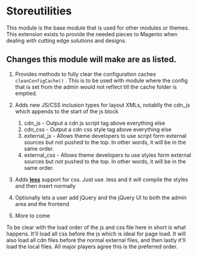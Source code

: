 Storeutilities
==============

This module is the base module that is used for other modules or themes.  This extension exists to provide the needed pieces to Magento when dealing with cutting edge solutions and designs.  


Changes this module will make are as listed.
------------------------
1. Provides methods to fully clear the configuration caches `cleanConfigCache()` .  This is to be used with module where the config that is set from the admin would not reflect till the cache folder is emptied.
1. Adds new JS/CSS inclusion types for layout XMLs, notablly the cdn_js which appends to the start of the js block
   
     1. cdn_js - Output a cdn js script tag above everything else
     1. cdn_css -  Output a cdn css style tag above everything else
     1. external_js - Allows theme developers to use script form external sources but not pushed to the top.  In other words, it will be in the same order.
     1. external_css - Allows theme developers to use styles form external sources but not pushed to the top.  In other words, it will be in the same order.

1. Adds **[less](http://lesscss.org/)** support for css.  Just use .less and it will compile the styles and then insert normally
1. Optionally lets a user add jQuery and the jQuery UI to both the admin area and the frontend
1. More to come


To be clear with the load order of the js and css file here in short is what happens.  It'll load all css before the js which is ideal for page load.  It will also load all cdn files before the normal external files, and then lastly it'll load the local files.  All major players agree this is the preferred order.
